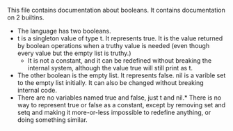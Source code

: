 This file contains documentation about booleans. It contains documentation on 2 builtins.

* The language has two booleans.
* t is a singleton value of type t. It represents true. It is the value returned by boolean operations when a truthy value is needed (even though every value but the empty list is truthy.)
  * It is not a constant, and it can be redefined without breaking the internal system, although the value true will still print as t.
* The other boolean is the empty list. It represents false. nil is a varible set to the empty list initially. It can also be changed without breaking internal code.
* There are no variables named true and false, just t and nil.*
There is no way to represent true or false as a constant, except by removing set and setq and making it more-or-less impossible to redefine anything, or doing something similar.